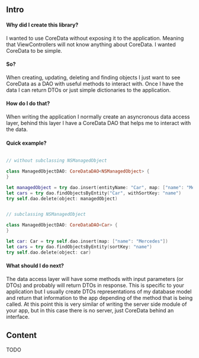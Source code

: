 ## Intro

#### Why did I create this library?

I wanted to use CoreData without exposing it to the application. Meaning that ViewControllers will not know anything about CoreData. I wanted CoreData to be simple.

#### So?

When creating, updating, deleting and finding objects I just want to see CoreData as a DAO with useful methods to interact with.
Once I have the data I can return DTOs or just simple dictionaries to the application.

#### How do I do that?

When writing the application I normally create an asyncronous data access layer, behind this layer I have a CoreData DAO that helps me to interact with the data.

#### Quick example?

```swift

// without subclassing NSManagedObject

class ManagedObjectDAO: CoreDataDAO<NSManagedObject> {
}

let managedObject = try dao.insert(entityName: "Car", map: ["name": "Mercedes"])
let cars = try dao.findObjectsByEntity("Car", withSortKey: "name")
try self.dao.delete(object: managedObject)


// subclassing NSManagedObject

class ManagedObjectDAO: CoreDataDAO<Car> {
}

let car: Car = try self.dao.insert(map: ["name": "Mercedes"])
let cars = try dao.findObjectsByEntity(sortKey: "name")
try self.dao.delete(object: car)


```

#### What should I do next?

The data access layer will have some methods with input parameters (or DTOs) and probably will return DTOs in response. 
This is specific to your application but I usually create DTOs representations of my database model and return that information to the app depending of the method that is being called.
At this point this is very similar of writing the server side module of your app, but in this case there is no server, just CoreData behind an interface.

## Content

TODO
